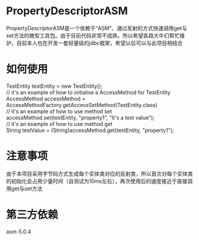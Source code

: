 # PropertyDescriptorASM
  PropertyDescriptorASM是一个依赖于“ASM”、通过反射的方式快速调用get与set方法的微型工具包。由于目前代码非常不成熟，所以希望各路大牛们帮忙维护，目前本人也在开发一套轻量级的jdbc框架，希望以后可以与此项目相结合
# 如何使用
  TestEntity testEntity = new TestEntity(); <br/>
  // it's an example of how to initialise a AccessMethod for TestEntity <br/>
  AccessMethod accessMethod = AccessMethodFactory.getAccessSetMethod(TestEntity.class) <br/>
  // it's an example of how to use method set <br/>
  accessMethod.set(testEntity, "property1", "It's a test value"); <br/>
  // it's an example of how to use method get <br/>
  String testValue = (String)accessMethod.get(testEntity, "property1");
# 注意事项
  由于本项目采用字节码方式生成每个实体类对应的反射类，所以首次对每个实体类的初始化会占用少量时间（自测试为10ms左右），再次使用后的速度接近于直接调用get与set方法
# 第三方依赖
  asm-5.0.4
